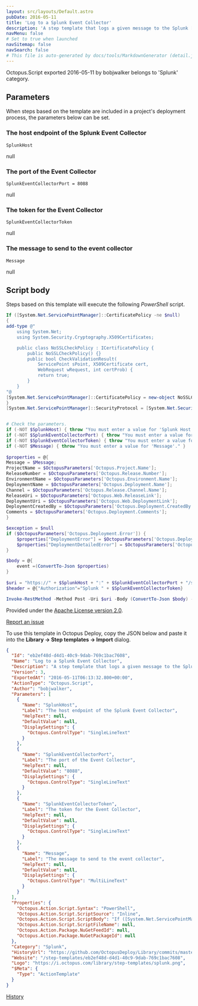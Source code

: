 ```yaml
---
layout: src/layouts/Default.astro
pubDate: 2016-05-11
title: 'Log to a Splunk Event Collector'
description: 'A step template that logs a given message to the Splunk [Event Collector](http://dev.splunk.com/view/event-collector/SP-CAAAE6M) along with related Octopus Deploy variables.'
navMenu: false
# Set to true when launched
navSitemap: false
navSearch: false
# This file is auto-generated by docs/tools/MarkdownGenerator (detail.js)
---
```


Octopus.Script exported 2016-05-11 by bobjwalker belongs to 'Splunk' category.

## Parameters

When steps based on the template are included in a project's deployment process, the parameters below can be set.


<div class="param">

### The host endpoint of the Splunk Event Collector

`SplunkHost`

null

</div>
        
<div class="param">

### The port of the Event Collector

`SplunkEventCollectorPort = 8088`

null

</div>
        
<div class="param">

### The token for the Event Collector

`SplunkEventCollectorToken`

null

</div>
        
<div class="param">

### The message to send to the event collector

`Message`

null

</div>
        

## Script body

Steps based on this template will execute the following *PowerShell* script.

```powershell
If ([System.Net.ServicePointManager]::CertificatePolicy -ne $null)
{
add-type @" 
    using System.Net; 
    using System.Security.Cryptography.X509Certificates; 

    public class NoSSLCheckPolicy : ICertificatePolicy { 
        public NoSSLCheckPolicy() {} 
        public bool CheckValidationResult( 
            ServicePoint sPoint, X509Certificate cert, 
            WebRequest wRequest, int certProb) { 
            return true; 
        } 
    } 
"@ 
[System.Net.ServicePointManager]::CertificatePolicy = new-object NoSSLCheckPolicy 
}
[System.Net.ServicePointManager]::SecurityProtocol = [System.Net.SecurityProtocolType] "Ssl3"


# Check the parameters.
if (-NOT $SplunkHost) { throw "You must enter a value for 'Splunk Host'." }
if (-NOT $SplunkEventCollectorPort) { throw "You must enter a value for 'Splunk Event Collector Port'." }
if (-NOT $SplunkEventCollectorToken) { throw "You must enter a value for 'Event Collector Token'." } 
if (-NOT $Message) { throw "You must enter a value for 'Message'." } 
  
$properties = @{
Message = $Message;
ProjectName = $OctopusParameters['Octopus.Project.Name'];
ReleaseNumber = $OctopusParameters['Octopus.Release.Number']; 
EnvironmentName = $OctopusParameters['Octopus.Environment.Name'];
DeploymentName = $OctopusParameters['Octopus.Deployment.Name'];
Channel = $OctopusParameters['Octopus.Release.Channel.Name']; 
ReleaseUri = $OctopusParameters['Octopus.Web.ReleaseLink'];
DeploymentUri = $OctopusParameters['Octopus.Web.DeploymentLink'];
DeploymentCreatedBy = $OctopusParameters['Octopus.Deployment.CreatedBy.Username'];
Comments = $OctopusParameters['Octopus.Deployment.Comments'];
}  

$exception = $null
if ($OctopusParameters['Octopus.Deployment.Error']) {  
    $properties["DeploymentError"] = $OctopusParameters['Octopus.Deployment.Error']
    $properties["DeploymentDetailedError"] = $OctopusParameters['Octopus.Deployment.ErrorDetail']
}  

$body = @{
    event =(ConvertTo-Json $properties)
}
 
$uri = "https://" + $SplunkHost + ":" + $SplunkEventCollectorPort + "/services/collector"
$header = @{"Authorization"="Splunk " + $SplunkEventCollectorToken}

Invoke-RestMethod -Method Post -Uri $uri -Body (ConvertTo-Json $body) -Header $header

```

Provided under the [Apache License version 2.0](https://github.com/OctopusDeploy/Library/blob/master/LICENSE.txt).

[Report an issue](https://github.com/OctopusDeploy/Library/issues/new?assignees=&labels=&projects=&template=bug-report.yml&title=Issue%20with%20Log%20to%20a%20Splunk%20Event%20Collector&step-template=Log%20to%20a%20Splunk%20Event%20Collector)

<div class="get-json">

To use this template in Octopus Deploy, copy the JSON below and paste it into the **Library → Step templates → Import** dialog.

```json
{
  "Id": "eb2ef48d-d4d1-40c9-9dab-769c1bac7608",
  "Name": "Log to a Splunk Event Collector",
  "Description": "A step template that logs a given message to the Splunk [Event Collector](http://dev.splunk.com/view/event-collector/SP-CAAAE6M) along with related Octopus Deploy variables.",
  "Version": 3,
  "ExportedAt": "2016-05-11T06:13:32.800+00:00",
  "ActionType": "Octopus.Script",
  "Author": "bobjwalker",
  "Parameters": [
    {
      "Name": "SplunkHost",
      "Label": "The host endpoint of the Splunk Event Collector",
      "HelpText": null,
      "DefaultValue": null,
      "DisplaySettings": {
        "Octopus.ControlType": "SingleLineText"
      }
    },
    {
      "Name": "SplunkEventCollectorPort",
      "Label": "The port of the Event Collector",
      "HelpText": null,
      "DefaultValue": "8088",
      "DisplaySettings": {
        "Octopus.ControlType": "SingleLineText"
      }
    },
    {
      "Name": "SplunkEventCollectorToken",
      "Label": "The token for the Event Collector",
      "HelpText": null,
      "DefaultValue": null,
      "DisplaySettings": {
        "Octopus.ControlType": "SingleLineText"
      }
    },
    {
      "Name": "Message",
      "Label": "The message to send to the event collector",
      "HelpText": null,
      "DefaultValue": null,
      "DisplaySettings": {
        "Octopus.ControlType": "MultiLineText"
      }
    }
  ],
  "Properties": {
    "Octopus.Action.Script.Syntax": "PowerShell",
    "Octopus.Action.Script.ScriptSource": "Inline",
    "Octopus.Action.Script.ScriptBody": "If ([System.Net.ServicePointManager]::CertificatePolicy -ne $null)\n{\nadd-type @\" \n    using System.Net; \n    using System.Security.Cryptography.X509Certificates; \n\n    public class NoSSLCheckPolicy : ICertificatePolicy { \n        public NoSSLCheckPolicy() {} \n        public bool CheckValidationResult( \n            ServicePoint sPoint, X509Certificate cert, \n            WebRequest wRequest, int certProb) { \n            return true; \n        } \n    } \n\"@ \n[System.Net.ServicePointManager]::CertificatePolicy = new-object NoSSLCheckPolicy \n}\n[System.Net.ServicePointManager]::SecurityProtocol = [System.Net.SecurityProtocolType] \"Ssl3\"\n\n\n# Check the parameters.\nif (-NOT $SplunkHost) { throw \"You must enter a value for 'Splunk Host'.\" }\nif (-NOT $SplunkEventCollectorPort) { throw \"You must enter a value for 'Splunk Event Collector Port'.\" }\nif (-NOT $SplunkEventCollectorToken) { throw \"You must enter a value for 'Event Collector Token'.\" } \nif (-NOT $Message) { throw \"You must enter a value for 'Message'.\" } \n  \n$properties = @{\nMessage = $Message;\nProjectName = $OctopusParameters['Octopus.Project.Name'];\nReleaseNumber = $OctopusParameters['Octopus.Release.Number']; \nEnvironmentName = $OctopusParameters['Octopus.Environment.Name'];\nDeploymentName = $OctopusParameters['Octopus.Deployment.Name'];\nChannel = $OctopusParameters['Octopus.Release.Channel.Name']; \nReleaseUri = $OctopusParameters['Octopus.Web.ReleaseLink'];\nDeploymentUri = $OctopusParameters['Octopus.Web.DeploymentLink'];\nDeploymentCreatedBy = $OctopusParameters['Octopus.Deployment.CreatedBy.Username'];\nComments = $OctopusParameters['Octopus.Deployment.Comments'];\n}  \n\n$exception = $null\nif ($OctopusParameters['Octopus.Deployment.Error']) {  \n    $properties[\"DeploymentError\"] = $OctopusParameters['Octopus.Deployment.Error']\n    $properties[\"DeploymentDetailedError\"] = $OctopusParameters['Octopus.Deployment.ErrorDetail']\n}  \n\n$body = @{\n    event =(ConvertTo-Json $properties)\n}\n \n$uri = \"https://\" + $SplunkHost + \":\" + $SplunkEventCollectorPort + \"/services/collector\"\n$header = @{\"Authorization\"=\"Splunk \" + $SplunkEventCollectorToken}\n\nInvoke-RestMethod -Method Post -Uri $uri -Body (ConvertTo-Json $body) -Header $header\n",
    "Octopus.Action.Script.ScriptFileName": null,
    "Octopus.Action.Package.NuGetFeedId": null,
    "Octopus.Action.Package.NuGetPackageId": null
  },
  "Category": "Splunk",
  "HistoryUrl": "https://github.com/OctopusDeploy/Library/commits/master/step-templates//opt/buildagent/work/75443764cd38076d/step-templates/splunk-log-event-collector.json",
  "Website": "/step-templates/eb2ef48d-d4d1-40c9-9dab-769c1bac7608",
  "Logo": "https://i.octopus.com/library/step-templates/splunk.png",
  "$Meta": {
    "Type": "ActionTemplate"
  }
}
```

[History](https://github.com/OctopusDeploy/Library/commits/master/step-templates/https://github.com/OctopusDeploy/Library/commits/master/step-templates//opt/buildagent/work/75443764cd38076d/step-templates/splunk-log-event-collector.json)

</div>
